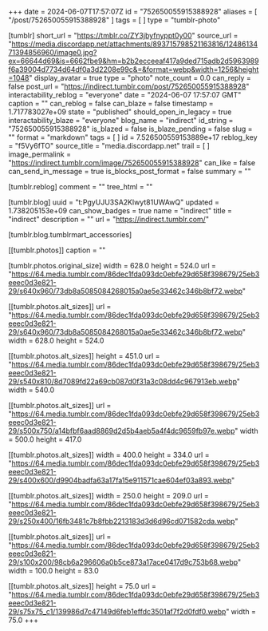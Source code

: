 +++
date = 2024-06-07T17:57:07Z
id = "752650055915388928"
aliases = [ "/post/752650055915388928" ]
tags = [ ]
type = "tumblr-photo"

[tumblr]
short_url = "https://tmblr.co/ZY3jbyfnyppt0y00"
source_url = "https://media.discordapp.net/attachments/893715798521163816/1248613471394856960/image0.jpg?ex=66644d69&is=6662fbe9&hm=b2b2ecceeaf417a9ded715adb2d5963989f6a39004d7734d64df0a3d2208e99c&=&format=webp&width=1256&height=1048"
display_avatar = true
type = "photo"
note_count = 0.0
can_reply = false
post_url = "https://indirect.tumblr.com/post/752650055915388928"
interactability_reblog = "everyone"
date = "2024-06-07 17:57:07 GMT"
caption = ""
can_reblog = false
can_blaze = false
timestamp = 1.717783027e+09
state = "published"
should_open_in_legacy = true
interactability_blaze = "everyone"
blog_name = "indirect"
id_string = "752650055915388928"
is_blazed = false
is_blaze_pending = false
slug = ""
format = "markdown"
tags = [ ]
id = 7.526500559153889e+17
reblog_key = "f5Vy6fTO"
source_title = "media.discordapp.net"
trail = [ ]
image_permalink = "https://indirect.tumblr.com/image/752650055915388928"
can_like = false
can_send_in_message = true
is_blocks_post_format = false
summary = ""

[tumblr.reblog]
comment = ""
tree_html = ""

[tumblr.blog]
uuid = "t:PgyUJU3SA2Klwyt81UWAwQ"
updated = 1.738205153e+09
can_show_badges = true
name = "indirect"
title = "indirect"
description = ""
url = "https://indirect.tumblr.com/"

[tumblr.blog.tumblrmart_accessories]

[[tumblr.photos]]
caption = ""

[tumblr.photos.original_size]
width = 628.0
height = 524.0
url = "https://64.media.tumblr.com/86dec1fda093dc0ebfe29d658f398679/25eb3eeec0d3e821-29/s640x960/73db8a5085084268015a0ae5e33462c346b8bf72.webp"

[[tumblr.photos.alt_sizes]]
url = "https://64.media.tumblr.com/86dec1fda093dc0ebfe29d658f398679/25eb3eeec0d3e821-29/s640x960/73db8a5085084268015a0ae5e33462c346b8bf72.webp"
width = 628.0
height = 524.0

[[tumblr.photos.alt_sizes]]
height = 451.0
url = "https://64.media.tumblr.com/86dec1fda093dc0ebfe29d658f398679/25eb3eeec0d3e821-29/s540x810/8d7089fd22a69cb087d0f31a3c08dd4c967913eb.webp"
width = 540.0

[[tumblr.photos.alt_sizes]]
url = "https://64.media.tumblr.com/86dec1fda093dc0ebfe29d658f398679/25eb3eeec0d3e821-29/s500x750/a14bfbf6aad8869d2d5b4aeb5a4f4dc9659fb97e.webp"
width = 500.0
height = 417.0

[[tumblr.photos.alt_sizes]]
width = 400.0
height = 334.0
url = "https://64.media.tumblr.com/86dec1fda093dc0ebfe29d658f398679/25eb3eeec0d3e821-29/s400x600/d9904badfa63a17fa15e911571cae604ef03a893.webp"

[[tumblr.photos.alt_sizes]]
width = 250.0
height = 209.0
url = "https://64.media.tumblr.com/86dec1fda093dc0ebfe29d658f398679/25eb3eeec0d3e821-29/s250x400/16fb3481c7b8fbb2213183d3d6d96cd071582cda.webp"

[[tumblr.photos.alt_sizes]]
url = "https://64.media.tumblr.com/86dec1fda093dc0ebfe29d658f398679/25eb3eeec0d3e821-29/s100x200/98cb6a296606a0b5ce873a17ace0417d9c753b68.webp"
width = 100.0
height = 83.0

[[tumblr.photos.alt_sizes]]
height = 75.0
url = "https://64.media.tumblr.com/86dec1fda093dc0ebfe29d658f398679/25eb3eeec0d3e821-29/s75x75_c1/139986d7c47149d6feb1effdc3501af7f2d0fdf0.webp"
width = 75.0
+++

